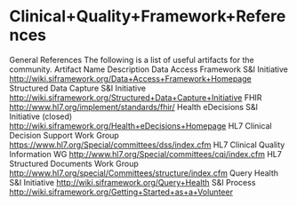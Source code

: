 # Clinical+Quality+Framework+References 
 

General References
The following is a list of useful artifacts for the community.
Artifact Name
	Description
Data Access Framework S&I Initiative
	http://wiki.siframework.org/Data+Access+Framework+Homepage
Structured Data Capture S&I Initiative
	http://wiki.siframework.org/Structured+Data+Capture+Initiative
FHIR
	http://www.hl7.org/implement/standards/fhir/
Health eDecisions S&I Initiative (closed)
	http://wiki.siframework.org/Health+eDecisions+Homepage
HL7 Clinical Decision Support Work Group
	https://www.hl7.org/Special/committees/dss/index.cfm
HL7 Clinical Quality Information WG
	http://www.hl7.org/Special/committees/cqi/index.cfm
HL7 Structured Documents Work Group
	http://www.hl7.org/special/Committees/structure/index.cfm
Query Health S&I Initiative
	http://wiki.siframework.org/Query+Health
S&I Process
	http://wiki.siframework.org/Getting+Started+as+a+Volunteer